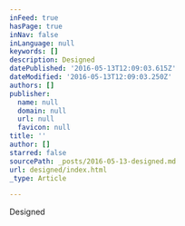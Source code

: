 ```yaml
---
inFeed: true
hasPage: true
inNav: false
inLanguage: null
keywords: []
description: Designed
datePublished: '2016-05-13T12:09:03.615Z'
dateModified: '2016-05-13T12:09:03.250Z'
authors: []
publisher:
  name: null
  domain: null
  url: null
  favicon: null
title: ''
author: []
starred: false
sourcePath: _posts/2016-05-13-designed.md
url: designed/index.html
_type: Article

---
```

Designed